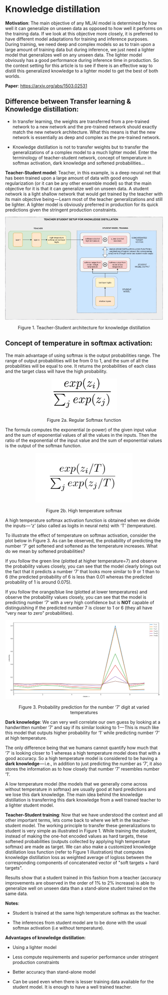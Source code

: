 # Knowledge distillation

**Motivation**: The main objective of any ML/AI model is determined by how well it can generalize on unseen data as opposed to how well it performs on the training data. If we look at this objective more closely, it is preferred to have different model adaptations for training and inference purposes. During training, we need deep and complex models so as to train upon a large amount of training data but during inference, we just need a lighter model that generalizes well on any unseen data. The lighter model obviously has a good performance during inference time in production. So the context setting for this article is to see if there is an effective way to distill this generalized knowledge to a lighter model to get the best of both worlds.

**Paper**: https://arxiv.org/abs/1503.02531

## Difference between Transfer learning & Knowledge distillation:

- In transfer learning, the weights are transferred from a pre-trained network to a new network and the pre-trained network should exactly match the new network architecture.
What this means is that the new network is essentially as deep and complex as the pre-trained network.

- Knowledge distillation is not to transfer weights but to transfer the generalizations of a complex model to a much lighter model.
Enter the terminology of teacher-student network, concept of temperature in softmax activation, dark knowledge and softened probabilities…

**Teacher-Student model**: Teacher, in this example, is a deep neural net that has been trained upon a large amount of data with good enough regularization (or it can be any other ensemble model) so that the main objective for it is that it can generalize well on unseen data. A student network is a light shallow network that would get trained by the teacher with its main objective being — Learn most of the teacher generalizations and still be lighter. A lighter model is obviously preferred in production for its quick predictions given the stringent production constraints.

<p align="center">
    <img src="images/teacher-student.jpeg">
</p>
<p align="center">Figure 1. Teacher-Student architecture for knowledge distillation<p align="center">


## Concept of temperature in softmax activation:

The main advantage of using softmax is the output probabilities range. The range of output probabilities will be from 0 to 1, and the sum of all the probabilities will be equal to one. It returns the probabilities of each class and the target class will have the high probability.

<p align="center">
    <img src="images/softmax.png">
</p>
<p align="center">Figure 2a. Regular Softmax function<p align="center">


The formula computes the exponential (e-power) of the given input value and the sum of exponential values of all the values in the inputs. Then the ratio of the exponential of the input value and the sum of exponential values is the output of the softmax function.

<p align="center">
    <img src="images/high_temperature_softmax.png">
</p>
<p align="center">Figure 2b. High temperature softmax<p align="center">


A high temperature softmax activation function is obtained when we divide the inputs — ‘z’ (also called as logits in neural nets) with ‘T’ (temperature).

To illustrate the effect of temperature on softmax activation, consider the plot below in Figure 3. As can be observed, the probability of predicting the number ‘7’ get softened and softened as the temperature increases. What do we mean by softened probabilities?

If you follow the green line (plotted at higher temperature=7) and observe the probability values closely, you can see that the model clearly brings out the fact that it predicts a number ‘7’ that looks more similar to 9 or 1 than to 6 (the predicted probability of 6 is less than 0.01 whereas the predicted probability of 1 is around 0.075).

If you follow the orange/blue line (plotted at lower temperatures) and observe the probability values closely, you can see that the model is predicting number ‘7’ with a very high confidence but is **NOT** capable of distinguishing if the predicted number 7 is closer to 1 or 6 (they all have “very near to zero” probabilities).

<p align="center">
    <img src="images/figure3.png">
</p>
<p align="center">Figure 3. Probability prediction for the number ‘7’ digit at varied temperatures<p align="center">

**Dark knowledge**: We can very well correlate our own guess by looking at a handwritten number ‘7’ and say if its similar looking to 1 — This is much like this model that outputs higher probability for ‘1’ while predicting number ‘7’ at high temperature.

The only difference being that we humans cannot quantify how much that ‘7’ is looking closer to 1 whereas a high temperature model does that with a good accuracy. So a high temperature model is considered to be having a **dark knowledge** — i.e., in addition to just predicting the number as ‘7’, it also stores the information as to how closely that number ‘7’ resembles number ‘1’.

A low temperature model (the models that we generally come across without temperature in softmax) are usually good at hard predictions and we lose this dark knowledge. The main idea behind the knowledge distillation is transferring this dark knowledge from a well trained teacher to a lighter student model.

**Teacher-Student training**: Now that we have understood the context and all other important terms, lets come back to where we left in the teacher-student model. The working principle to transfer these generalizations to student is very simple as illustrated in Figure 1. While training the student, instead of making the one-hot encoded values as hard targets, these softened probabilities (outputs collected by applying high temperature softmax) are made as target. We can also make a customized knowledge distillation loss function (refer to Figure 1 illustration) that computes knowledge distillation loss as weighted average of logloss between the corresponding components of concatenated vector of "soft targets + hard targets".

Results show that a student trained in this fashion from a teacher (accuracy improvements are observed in the order of 1% to 2% increase) is able to generalize well on unseen data than a stand-alone student trained on the same data.

**Notes**:

- Student is trained at the same high temperature softmax as the teacher.

- The inferences from student model are to be done with the usual softmax activation (i.e without temperature).

**Advantages of knowledge distillation**:

- Using a lighter model

- Less compute requirements and superior performance under stringent production constraints

- Better accuracy than stand-alone model

- Can be used even when there is lesser training data available for the student model. It is enough to have a well trained teacher.